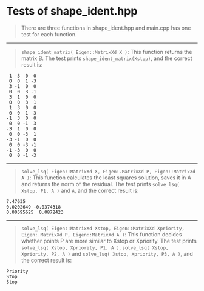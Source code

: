 

# Tests of shape_ident.hpp

> There are three functions in shape_ident.hpp and main.cpp has one test for each function.
***
> `shape_ident_matrix( Eigen::MatrixXd X )`: This function returns the matrix B.
The test prints `shape_ident_matrix(Xstop)`, and the correct result is:
```
 1 -3  0  0
 0  0  1 -3
 3 -1  0  0
 0  0  3 -1
 3  1  0  0
 0  0  3  1
 1  3  0  0
 0  0  1  3
-1  3  0  0
 0  0 -1  3
-3  1  0  0
 0  0 -3  1
-3 -1  0  0
 0  0 -3 -1
-1 -3  0  0
 0  0 -1 -3
```
***
> `solve_lsq( Eigen::MatrixXd X, Eigen:.MatrixXd P, Eigen::MatrixXd A )`: This function calculates the least squares solution, saves it in A and returns the norm of the residual.
The test prints `solve_lsq( Xstop, P1, A )` and `A`, and the correct result is:
```
7.47635
0.0202649 -0.0374318
0.00595625  0.0872423

```
***
> `solve_lsq( Eigen::MatrixXd Xstop, Eigen::MatrixXd Xpriority, Eigen:.MatrixXd P, Eigen::MatrixXd A )`: This function decides whether points P are more similar to Xstop or Xpriority.
The test prints `solve_lsq( Xstop, Xpriority, P1, A )`, `solve_lsq( Xstop, Xpriority, P2, A )` and `solve_lsq( Xstop, Xpriority, P3, A )`, and the correct result is:
```
Priority
Stop
Stop
```
